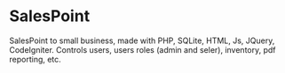 # SalesPoint
SalesPoint to small business, made with PHP, SQLite, HTML, Js, JQuery, CodeIgniter. Controls users, users roles (admin and seler), inventory, pdf reporting, etc.

